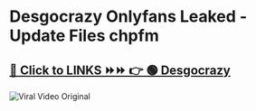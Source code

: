 
 # Desgocrazy Onlyfans Leaked - Update Files chpfm

## <h2><a href="https://clipsfans.com/Desgocrazy&ref=git">🔗 Click to LINKS ⏩⏩ 👉 🟢 Desgocrazy </a></h2>

<a href="https://clipsfans.com/Desgocrazy&ref=git" rel="nofollow" data-target="animated-image.originalLink"><img src="https://i.ibb.co.com/xMMVF88/686577567.gif" alt="Viral Video Original" style="max-width: 100%; display: inline-block;" data-target="animated-image.originalImage"></a>

